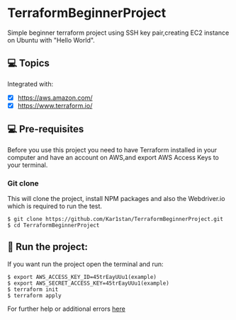 # TerraformBeginnerProject
Simple beginner terraform project using SSH key pair,creating EC2 instance on Ubuntu with "Hello World".

## 💻 Topics

Integrated with:

- [x] https://aws.amazon.com/
- [x] https://www.terraform.io/
      
## 💻 Pre-requisites

Before you use this project you need to have Terraform installed in your computer and have an account on AWS,and export AWS Access Keys to your terminal.

### Git clone
This will clone the project, install NPM packages and also the Webdriver.io which is required to run the test.
```
$ git clone https://github.com/Kar1stan/TerraformBeginnerProject.git
$ cd TerraformBeginnerProject
```

## 🚀 Run the project: 
If you want run the project open the terminal and run: 
```
$ export AWS_ACCESS_KEY_ID=45trEayUUu1(example)
$ export AWS_SECRET_ACCESS_KEY=45trEayUUu1(example)
$ terraform init
$ terraform apply
```
For further help or additional errors [here]([https://webdriver.io/docs/gettingstarted](https://developer.hashicorp.com/terraform/tutorials/aws-get-started))
